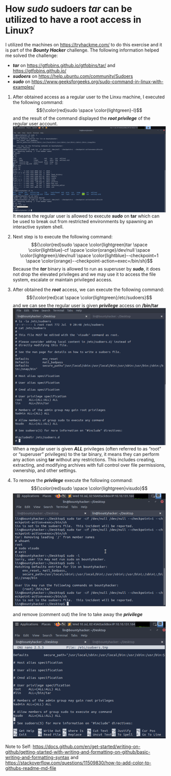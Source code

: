 # How ***sudo*** **sudoers** ***tar*** can be utilized to have a root access in Linux?
I utilized the machines on https://tryhackme.com/ to do this exercise and it is part of the ***Bounty Hacker*** challenge. The following information helped me solved the challenge:
- ***tar*** on https://gtfobins.github.io/gtfobins/tar/ and https://gtfobins.github.io/
- ***sudoers*** on https://help.ubuntu.com/community/Sudoers
- ***sudo*** on https://www.geeksforgeeks.org/sudo-command-in-linux-with-examples/

1. After obtained access as a regular user to the Linxu machine, I executed the following command:
   $${\color{red}sudo \space \color{lightgreen}-l}$$
   and the result of the command displayed the ***root privilege*** of the regular user account.
   ![](https://github.com/jtoalu/sudo-sudoers-tar-GTFOBins/blob/main/Screenshot%202024-07-06%20234448-redacted.png)
   It means the regular user is allowed to execute ***sudo*** on **tar** which can be used to break out from restricted environments by spawning an interactive system shell.
2. Next step is to execute the following command:
   $${\color{red}sudo \space \color{lightgreen}tar \space \color{lightblue}-cf \space \color{orange}/dev/null \space \color{lightgreen}/dev/null \space \color{lightblue}--checkpoint=1 \space \color{orange}--checkpoint-action=exec=/bin/sh}$$
   Because the ***tar*** binary is allowed to run as superuser by ***sudo***, it does not drop the elevated privileges and we may use it to access the file system, escalate or maintain privileged access.
4. After obtained the ***root*** access, we can execute the following command:
   $${\color{red}cat \space \color{lightgreen}/etc/sudoers}$$
   and we can see the regular user is given ***privilege*** access on **/bin/tar**
   ![](https://github.com/jtoalu/sudo-sudoers-tar-GTFOBins/blob/main/Screenshot%202024-07-09%20185826.png)
   When a regular user is given ***ALL*** privileges (often referred to as “root” or “superuser” privileges) to the tar binary, it means they can perform any action using **tar** without any restrictions. This includes creating, extracting, and modifying archives with full control over file permissions, ownership, and other settings.
5. To remove the ***privilege*** execute the following command:
   $${\color{red}sudo \space \color{lightgreen}visudo}$$
   ![](https://github.com/jtoalu/sudo-sudoers-tar-GTFOBins/blob/main/Screenshot%202024-07-09%20185122.png)

   and remove (comment out) the line to take away the ***privilege***
   
   ![](https://github.com/jtoalu/sudo-sudoers-tar-GTFOBins/blob/main/Screenshot%202024-07-09%20184350.png)
   
Note to Self: https://docs.github.com/en/get-started/writing-on-github/getting-started-with-writing-and-formatting-on-github/basic-writing-and-formatting-syntax and https://stackoverflow.com/questions/11509830/how-to-add-color-to-githubs-readme-md-file

